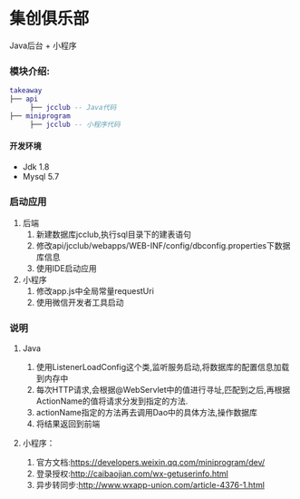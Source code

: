 # 集创俱乐部
Java后台 + 小程序
### 模块介绍:
``` lua
takeaway
├── api
     ├── jcclub -- Java代码
├── miniprogram
     ├── jcclub -- 小程序代码
```

#### 开发环境
- Jdk 1.8
- Mysql 5.7

### 启动应用

1. 后端
   1. 新建数据库jcclub,执行sql目录下的建表语句
   2. 修改api/jcclub/webapps/WEB-INF/config/dbconfig.properties下数据库信息
   3. 使用IDE启动应用
2. 小程序
    1. 修改app.js中全局常量requestUri
    2. 使用微信开发者工具启动
    
### 说明

1. Java
    1. 使用ListenerLoadConfig这个类,监听服务启动,将数据库的配置信息加载到内存中
    2. 每次HTTP请求,会根据@WebServlet中的值进行寻址,匹配到之后,再根据ActionName的值将请求分发到指定的方法.
    3. actionName指定的方法再去调用Dao中的具体方法,操作数据库
    4. 将结果返回到前端

2. 小程序：
    1. 官方文档:https://developers.weixin.qq.com/miniprogram/dev/
    2. 登录授权:http://caibaojian.com/wx-getuserinfo.html
    3. 异步转同步:http://www.wxapp-union.com/article-4376-1.html
